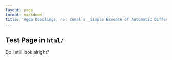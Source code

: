 ```yaml
---
layout: page
format: markdown
title: 'Agda Doodlings, re: Conal`s _Simple Essence of Automatic Differentiation_'
...
```


## Test Page in `html/`

Do I still look alright?
